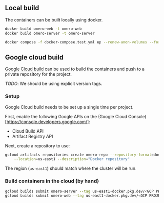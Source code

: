 ## Local build

The containers can be built locally using docker.

```bash
docker build omero-web -t omero-web
docker build omero-server -t omero-server
```

```bash
docker compose -f docker-compose.test.yml up --renew-anon-volumes --force-recreate
```

## Google cloud build

[Google Cloud build](https://cloud.google.com/build) can be used to build the containers and push to a private repository for the project.

*TODO*: We should be using explicit version tags.
### Setup
Google Cloud build needs to be set up a single time per project.

First, enable the following Google APIs on the (Google Cloud Console)[https://console.developers.google.com/]:
* Cloud Build API
* Artifact Registry API

Next, create a repository to use:
```bash
gcloud artifacts repositories create omero-repo --repository-format=docker \
    --location=us-east1 --description="Docker repository"
```

The region (`us-east1`) should match where the cluster will be run.
### Build containers in the cloud (by hand)

```bash
gcloud builds submit omero-server --tag us-east1-docker.pkg.dev/<GCP PROJECT NAME>/omero-repo/omero-server:latest
gcloud builds submit omero-web --tag us-east1-docker.pkg.dev/<GCP PROJECT NAME>/omero-repo/omero-web:latest

```
